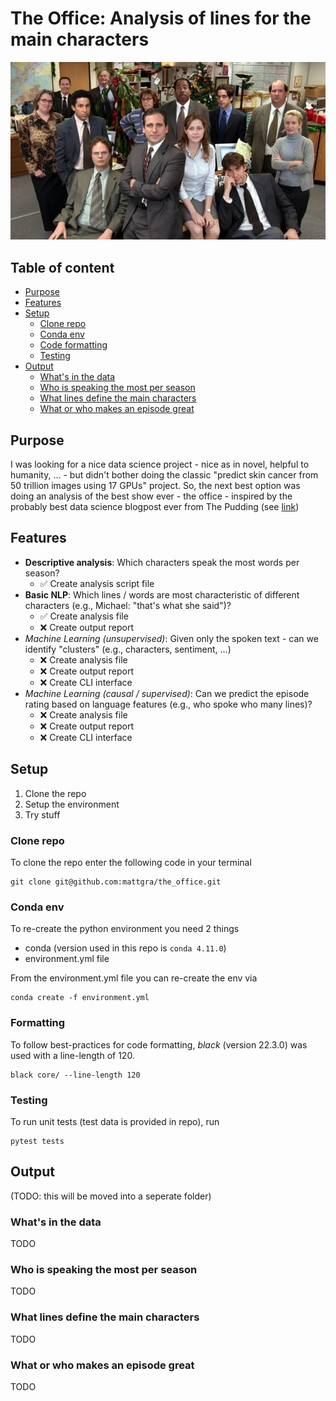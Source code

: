 # The Office: Analysis of lines for the main characters
![Alt text](docs/imgs/the-office-992x560.jpg?raw=true "The Office")

## Table of content

- [Purpose](#Purpose)
- [Features](#Features)
- [Setup](#Setup)
  - [Clone repo](#Clone-repo)
  - [Conda env](#Conda-env)
  - [Code formatting](#Formatting)
  - [Testing](#Testing)
- [Output](#Output)
  - [What's in the data](#What's-in-the-data)
  - [Who is speaking the most per season](#Who-is-speaking-the-most-per-season)
  - [What lines define the main characters](#What-lines-define-the-main-characters)
  - [What or who makes an episode great](#What-or-who-makes-an-episode-great)
## Purpose
I was looking for a nice data science project - nice as in novel, helpful to humanity, ... - but didn't bother doing the classic "predict skin cancer from 50 trillion images using 17 GPUs" project.
So, the next best option was doing an analysis of the best show ever - the office - inspired by the probably best data science blogpost ever from The Pudding (see [link](https://pudding.cool/2017/09/hip-hop-words/))

## Features
- __Descriptive analysis__: Which characters speak the most words per season?
  - :white_check_mark: Create analysis script file
- __Basic NLP__: Which lines / words are most characteristic of different characters (e.g., Michael: "that's what she said")?
  - :white_check_mark: Create analysis file
  - :x: Create output report
- _Machine Learning (unsupervised)_: Given only the spoken text - can we identify "clusters" (e.g., characters, sentiment, ...)
  - :x: Create analysis file
  - :x: Create output report
  - :x: Create CLI interface
- _Machine Learning (causal / supervised)_: Can we predict the episode rating based on language features (e.g., who spoke who many lines)?
  - :x: Create analysis file
  - :x: Create output report
  - :x: Create CLI interface

## Setup

1. Clone the repo
2. Setup the environment
3. Try stuff

### Clone repo
To clone the repo enter the following code in your terminal  
```
git clone git@github.com:mattgra/the_office.git
```

### Conda env
To re-create the python environment you need 2 things  
- conda (version used in this repo is `conda 4.11.0`)
- environment.yml file 

From the environment.yml file you can re-create the env via  
```commandline
conda create -f environment.yml
```

### Formatting
To follow best-practices for code formatting, _black_ (version 22.3.0) was used with a line-length of 120.  
```commandline
black core/ --line-length 120
```

### Testing
To run unit tests (test data is provided in repo), run
```commandline
pytest tests
```

## Output
(TODO: this will be moved into a seperate folder)

### What's in the data
TODO

### Who is speaking the most per season
TODO

### What lines define the main characters
TODO

### What or who makes an episode great
TODO